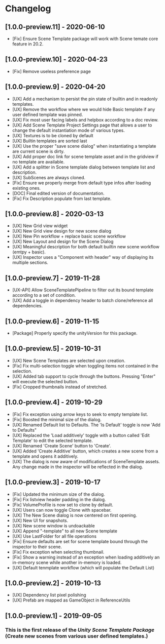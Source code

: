 # Changelog

## [1.0.0-preview.11] - 2020-06-10
- [Fix] Ensure Scene Template package will work with Scene temate core feature in 20.2.

## [1.0.0-preview.10] - 2020-04-23
- [Fix] Remove useless preference page

## [1.0.0-preview.9] - 2020-04-20
- [UX] Add a mechanism to persist the pin state of builtin and in readonly templates.
- [UX] Remove the workflow where we would hide Basic template if any user defined template was pinned.
- [UX] Fix most user facing labels and helpbox according to a doc review.
- [UX] Add Scene Template Project Settings page that allows a user to change the default instantiation mode of various types.
- [UX] Textures is to be cloned by default
- [UX] Builtin templates are sorted last
- [UX] Use the proper "save scene dialog" when instantiating a template are current scene is dirty.
- [UX] Add proper doc link for scene template asset and in the gridview if no template are available.
- [UX] Add a splitter in Scene template dialog between template list and description.
- [UX] SubScenes are always cloned.
- [Fix] Ensure we properly merge from default type infos after loading existing ones.
- [DOC] Final edited version of documentation.
- [Fix] Fix Description populate from last template.

## [1.0.0-preview.8] - 2020-03-13
- [UX] New Grid view widget
- [UX] New Grid view design for new scene dialog
- [UX] New Pin workflow + replace basic scene workflow
- [UX] New Layout and design for the Scene Dialog
- [UX] Meaningful description for both default builtin new scene workflow (emtpy + basic).
- [UX] Inspector uses a "Component with header" way of displaying its multiple sections.

## [1.0.0-preview.7] - 2019-11-28
- [UX-API] Allow SceneTemplatePipeline to filter out its bound template according to a set of condition.
- [UX] Add a toggle in dependency header to batch clone/reference all dependencies.

## [1.0.0-preview.6] - 2019-11-15
- [Package] Properly specify the unityVersion for this package.

## [1.0.0-preview.5] - 2019-10-31
- [UX] New Scene Templates are selected upon creation.
- [Fix] Fix multi-selection toggle when toggling items not contained in the selection.
- [UX] Added tab support to cycle through the buttons. Pressing "Enter" will execute the selected button.
- [Fix] Cropped thumbnails instead of stretched.

## [1.0.0-preview.4] - 2019-10-29
- [Fix] Fix exception using arrow keys to seek to empty template list.
- [Fix] Boosted the minimal size of the dialog.
- [UX] Renamed Default list to Defaults. The 'Is Default' toggle is now 'Add to Defaults"
- [UX] Replaced the 'Load additively' toggle with a button called 'Edit Template' to edit the selected template.
- [UX] Renamed 'Create Scene' button to 'Create'.
- [UX] Added 'Create Additive' button, which creates a new scene from a template and opens it additively.
- [UX] The dialog is now aware of modifications of SceneTemplate assets. Any change made in the inspector will be reflected in the dialog.

## [1.0.0-preview.3] - 2019-10-17
- [Fix] Updated the minimum size of the dialog.
- [Fix] Fix listview header padding in the dialog.
- [Fix] VolumeProfile is now set to clone by default.
- [UX] Users can now toggle Clone with spacebar.
- [UX] The New Scene dialog is now centered on first opening.
- [UX] New UI for snapshots.
- [UX] New scene window is undoackable
- [UX] Append "-template" to all new Scene template
- [UX] Use LastFolder for all file operations
- [Fix] Ensure defaults are set for scene template bound through the inspector to their scene.
- [Fix] Fix exception when selecting thumbnail.
- [Fix] Show a warning instead of an exception when loading additively an in-memory scene while another in-memory is loaded.
- [UX] Default tenmplate workflow (which will populate the Default List)


## [1.0.0-preview.2] - 2019-10-13
- [UX] Dependency list pixel polishing
- [UX] Prefab are mapped as GameObject in ReferenceUtils

## [1.0.0-preview.1] - 2019-09-05
### This is the first release of the *Unity Scene Template Package* (Create new scenes from various user defined templates.)
